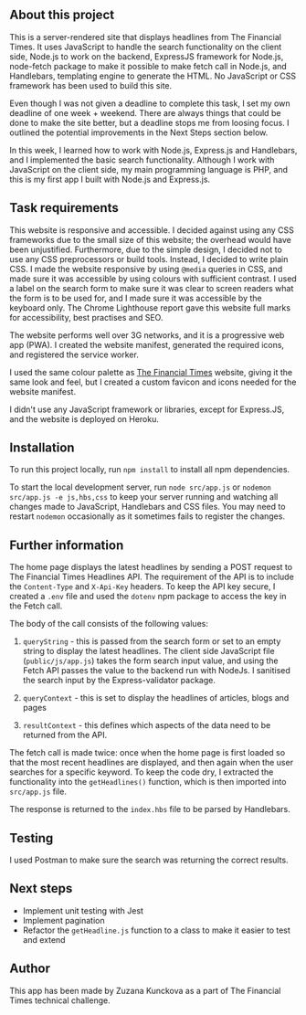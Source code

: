 ## About this project
This is a server-rendered site that displays headlines from The Financial Times. It uses JavaScript to handle the search functionality on the client side, Node.js to work on the backend, ExpressJS framework for Node.js, node-fetch package to make it possible to make fetch call in Node.js, and Handlebars, templating engine to generate the HTML. No JavaScript or CSS framework has been used to build this site.

Even though I was not given a deadline to complete this task, I set my own deadline of one week + weekend. There are always things that could be done to make the site better, but a deadline stops me from loosing focus. I outlined the potential improvements in the Next Steps section below.

In this week, I learned how to work with Node.js, Express.js and Handlebars, and I implemented the basic search functionality. Although I work with JavaScript on the client side, my main programming language is PHP, and this is my first app I built with Node.js and Express.js. 

## Task requirements
This website is responsive and accessible. I decided against using any CSS frameworks due to the small size of this website; the overhead would have been unjustified. Furthermore, due to the simple design, I decided not to use any CSS preprocessors or build tools. Instead, I decided to write plain CSS. I made the website responsive by using `@media` queries in CSS, and made sure it was accessible by using colours with sufficient contrast. I used a label on the search form to make sure it was clear to screen readers what the form is to be used for, and I made sure it was accessible by the keyboard only. The Chrome Lighthouse report gave this website full marks for accessibility, best practises and SEO. 

The website performs well over 3G networks, and it is a progressive web app (PWA). I created the website manifest, generated the required icons, and registered the service worker. 

I used the same colour palette as [The Financial Times](https://ft.com) website, giving it the same look and feel, but I created a custom favicon and icons needed for the website manifest.

I didn't use any JavaScript framework or libraries, except for Express.JS, and the website is deployed on Heroku. 


## Installation
To run this project locally, run `npm install` to install all npm dependencies.

To start the local development server, run `node src/app.js` or `nodemon src/app.js -e js,hbs,css` to keep your  server running and watching all changes made to JavaScript, Handlebars and CSS files. 
You may need to restart `nodemon` occasionally as it sometimes fails to register the changes.

## Further information

The home page displays the latest headlines by sending a POST request to The Financial Times Headlines API. The requirement of the API is to include the `Content-Type` and `X-Api-Key` headers. To keep the API key secure, I created a `.env` file and used the `dotenv` npm package to access the key in the Fetch call. 

The body of the call consists of the following values:
1. `queryString` - this is passed from the search form or set to an empty string to display the latest headlines. The client side JavaScript file (`public/js/app.js`) takes the form search input value, and using the Fetch API passes the value to the backend run with NodeJs. I sanitised the search input by the Express-validator package.
 
2. `queryContext` - this is set to display the headlines of articles, blogs and pages
  
3. `resultContext` - this defines which aspects of the data need to be returned from the API.

The fetch call is made twice: once when the home page is first loaded so that the most recent headlines are displayed, and then again when the user searches for a specific keyword. To keep the code dry, I extracted the functionality into the `getHeadlines()` function, which is then imported into `src/app.js` file.

  The response is returned to the `index.hbs` file to be parsed by Handlebars.

## Testing
I used Postman to make sure the search was returning the correct results.

## Next steps
- Implement unit testing with Jest
- Implement pagination
- Refactor the `getHeadline.js` function to a class to make it easier to test and extend

## Author
This app has been made by Zuzana Kunckova as a part of The Financial Times technical challenge.
